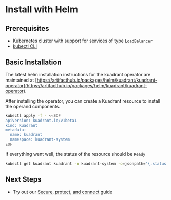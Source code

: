 # Install with Helm

## Prerequisites

* Kubernetes cluster with support for services of type `LoadBalancer`
* [kubectl CLI](https://kubernetes.io/docs/reference/kubectl/)

## Basic Installation

The latest helm installation instructions for the kuadrant operator are maintained at [https://artifacthub.io/packages/helm/kuadrant/kuadrant-operator](https://artifacthub.io/packages/helm/kuadrant/kuadrant-operator).

After installing the operator, you can create a Kuadrant resource to install the operand components.

```bash
kubectl apply -f - <<EOF
apiVersion: kuadrant.io/v1beta1
kind: Kuadrant
metadata:
  name: kuadrant
  namespace: kuadrant-system
EOF
```

If everything went well, the status of the resource should be `Ready`

```bash
kubectl get kuadrant kuadrant -n kuadrant-system -o=jsonpath='{.status.conditions[?(@.type=="Ready")].message}{"\n"}'
```


## Next Steps

- Try out our [Secure, protect, and connect](kuadrant-operator/doc/user-guides/full-walkthrough/secure-protect-connect.md) guide
